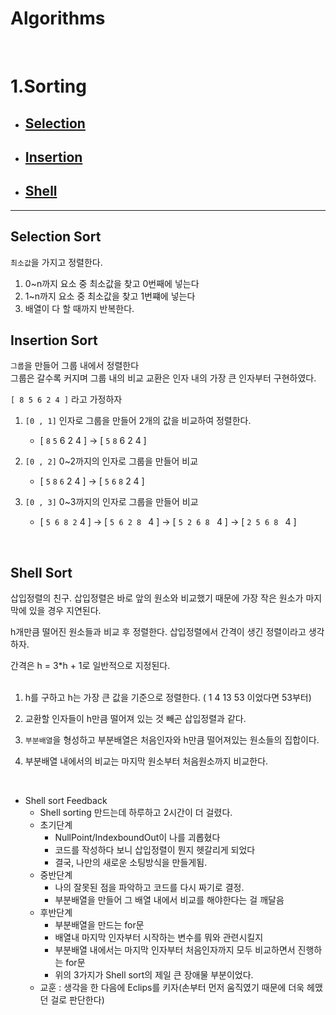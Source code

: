 # Algorithms

 <br>

# 1.Sorting

- ## [Selection](#Selection-Sort)
- ## [Insertion](#Insertion-Sort)
- ## [Shell](#Shell-Sort)

---

## Selection Sort

`최소값`을 가지고 정렬한다.<br>

1. 0~n까지 요소 중 최소값을 찾고 0번째에 넣는다
2. 1~n까지 요소 중 최소값을 찾고 1번쨰에 넣는다
3. 배열이 다 할 때까지 반복한다.

## Insertion Sort

`그룹`을 만들어 그룹 내에서 정렬한다<br>
그룹은 갈수록 커지며 그룹 내의 비교 교환은 인자 내의 가장 큰 인자부터 구현하였다.<br>

`[ 8 5 6 2 4 ]` 라고 가정하자

1. `[0 , 1]` 인자로 그룹을 만들어 2개의 값을 비교하여 정렬한다.

   - [ `8` `5` 6 2 4 ] -> [ `5` `8` 6 2 4 ]

2. `[0 , 2]` 0~2까지의 인자로 그룹을 만들어 비교

   - [ `5` `8` `6` 2 4 ] -> [ `5` `6` `8` 2 4 ]

3. `[0 , 3]` 0~3까지의 인자로 그룹을 만들어 비교
   - [ `5 6 8 2` 4 ] -> [ `5 6 2 8 ` 4 ] -> [ `5 2 6 8 ` 4 ] -> [ `2 5 6 8 ` 4 ]

<br>

## Shell Sort

삽입정렬의 친구. 삽입정렬은 바로 앞의 원소와 비교했기 때문에 가장 작은 원소가 마지막에 있을 경우 지연된다.<br>

h개만큼 떨어진 원소들과 비교 후 정렬한다. 삽입정렬에서 간격이 생긴 정렬이라고 생각하자.<br>

간격은 h = 3\*h + 1로 일반적으로 지정된다. <br><br>

1. h를 구하고 h는 가장 큰 값을 기준으로 정렬한다. ( 1 4 13 53 이었다면 53부터)

2. 교환할 인자들이 h만큼 떨어져 있는 것 빼곤 삽입정렬과 같다.

3. `부분배열`을 형성하고 부분배열은 처음인자와 h만큼 떨어져있는 원소들의 집합이다.

4. 부분배열 내에서의 비교는 마지막 원소부터 처음원소까지 비교한다.

<br>

- Shell sort Feedback
  - Shell sorting 만드는데 하루하고 2시간이 더 걸렸다.
  - 초기단계
    - NullPoint/IndexboundOut이 나를 괴롭혔다
    - 코드를 작성하다 보니 삽입정렬이 뭔지 헷갈리게 되었다
    - 결국, 나만의 새로운 소팅방식을 만들게됨.
  - 중반단계
    - 나의 잘못된 점을 파악하고 코드를 다시 짜기로 결정.
    - 부분배열을 만들어 그 배열 내에서 비교를 해야한다는 걸 깨달음
  - 후반단계
    - 부분배열을 만드는 for문
    - 배열내 마지막 인자부터 시작하는 변수를 뭐와 관련시킬지
    - 부분배열 내에서는 마지막 인자부터 처음인자까지 모두 비교하면서 진행하는 for문
    - 위의 3가지가 Shell sort의 제일 큰 장애물 부분이었다.
  - 교훈 : 생각을 한 다음에 Eclips를 키자(손부터 먼저 움직였기 때문에 더욱 헤맸던 걸로 판단한다)
